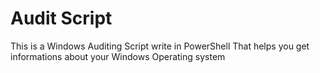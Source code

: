 # Audit Script

This is a Windows Auditing Script write in PowerShell That helps you get informations about your Windows Operating system
